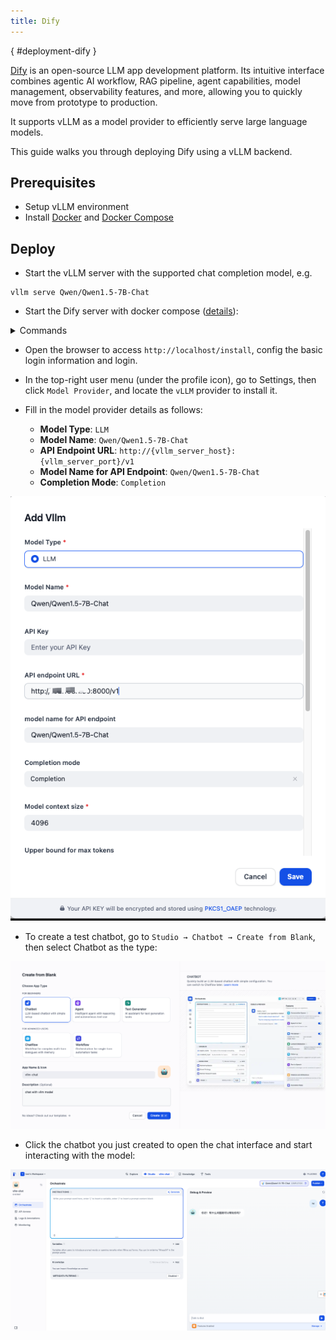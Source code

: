 ```yaml
---
title: Dify
---
```

[](){ #deployment-dify }

[Dify](https://github.com/langgenius/dify) is an open-source LLM app development platform. Its intuitive interface combines agentic AI workflow, RAG pipeline, agent capabilities, model management, observability features, and more, allowing you to quickly move from prototype to production.

It supports vLLM as a model provider to efficiently serve large language models.

This guide walks you through deploying Dify using a vLLM backend.

## Prerequisites

- Setup vLLM environment
- Install [Docker](https://docs.docker.com/engine/install/) and [Docker Compose](https://docs.docker.com/compose/install/)

## Deploy

- Start the vLLM server with the supported chat completion model, e.g.

```console
vllm serve Qwen/Qwen1.5-7B-Chat
```

- Start the Dify server with docker compose ([details](https://github.com/langgenius/dify?tab=readme-ov-file#quick-start)):

<details>
<summary>Commands</summary>

```console
git clone https://github.com/langgenius/dify.git
cd dify
cd docker
cp .env.example .env
docker compose up -d
```

</details>

- Open the browser to access `http://localhost/install`, config the basic login information and login.

- In the top-right user menu (under the profile icon), go to Settings, then click `Model Provider`, and locate the `vLLM` provider to install it.

- Fill in the model provider details as follows:
  - **Model Type**: `LLM`
  - **Model Name**: `Qwen/Qwen1.5-7B-Chat`
  - **API Endpoint URL**: `http://{vllm_server_host}:{vllm_server_port}/v1`
  - **Model Name for API Endpoint**: `Qwen/Qwen1.5-7B-Chat`
  - **Completion Mode**: `Completion`

![](../../assets/deployment/dify-settings.png)

- To create a test chatbot, go to `Studio → Chatbot → Create from Blank`, then select Chatbot as the type:

![](../../assets/deployment/dify-create-chatbot.png)

- Click the chatbot you just created to open the chat interface and start interacting with the model:

![](../../assets/deployment/dify-chat.png)
